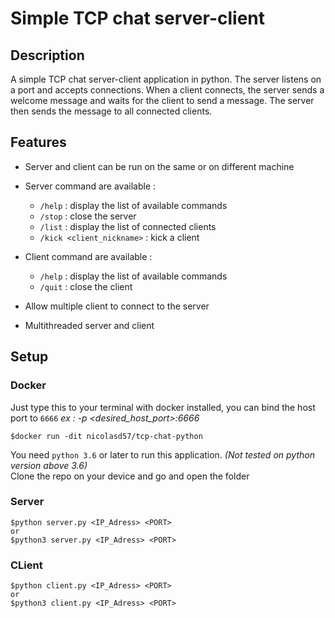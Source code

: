# Simple TCP chat server-client

## Description

A simple TCP chat server-client application in python. The server listens on a port and accepts connections. When a client connects, the server sends a welcome message and waits for the client to send a message. The server then sends the message to all connected clients.

## Features

- Server and client can be run on the same or on different machine

- Server command are available :

  - `/help` : display the list of available commands
  - `/stop` : close the server
  - `/list` : display the list of connected clients
  - `/kick <client_nickname>` : kick a client

- Client command are available :

  - `/help` : display the list of available commands
  - `/quit` : close the client

- Allow multiple client to connect to the server

- Multithreaded server and client

## Setup

### Docker

Just type this to your terminal with docker installed, you can bind the host port to `6666` _ex : -p <desired_host_port>:6666_

    $docker run -dit nicolasd57/tcp-chat-python

You need `python 3.6` or later to run this application. _(Not tested on python version above 3.6)_\
Clone the repo on your device and go and open the folder

### Server

    $python server.py <IP_Adress> <PORT>
    or
    $python3 server.py <IP_Adress> <PORT>

### CLient

    $python client.py <IP_Adress> <PORT>
    or
    $python3 client.py <IP_Adress> <PORT>
